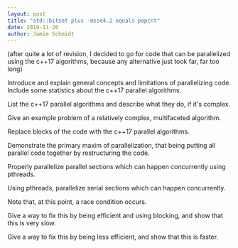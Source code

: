 ```yaml
---
layout: post
title: "std::bitset plus -msse4.2 equals popcnt"
date: 2019-11-20
author: Jamie Schmidt
---
```




(after quite a lot of revision, I decided to go for code that can be parallelized using the c++17 algorithms, because any alternative just took far, far too long)

Introduce and explain general concepts and limitations of parallelizing code. Include some statistics about the c++17 parallel algorithms.

List the c++17 parallel algorithms and describe what they do, if it's complex.

Give an example problem of a relatively complex, multifaceted algorithm.

Replace blocks of the code with the c++17 parallel algorithms.

Demonstrate the primary maxim of parallelization, that being putting all parallel code together by restructuring the code.

Properly parallelize parallel sections which can happen concurrently using pthreads.

Using pthreads, parallelize serial sections which can happen concurrently.

Note that, at this point, a race condition occurs.

Give a way to fix this by being efficient and using blocking, and show that this is very slow.

Give a way to fix this by being less efficient, and show that this is faster.
